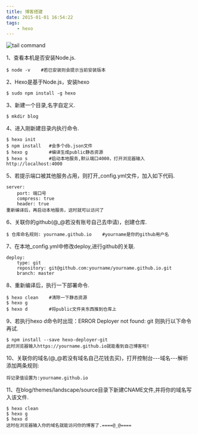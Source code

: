 ```yaml
---
title: 博客搭建
date: 2015-01-01 16:54:22
tags: 
    - hexo
---
```


<img src="http://7xlmfk.com1.z0.glb.clouddn.com/imgs/linux/tail.png" alt="tail command" />

1、查看本机是否安装Node.js.

    $ node -v    #若已安装则会提示当前安装版本

2、Hexo是基于Node.js，安装hexo

	$ sudo npm install -g hexo   	

<!--more-->

3、新建一个目录,名字自定义.

    $ mkdir blog

4、进入刚新建目录内执行命令.

    $ hexo init
    $ npm install   #会多个db.json文件
    $ hexo g        #编译生成public静态资源
    $ hexo s        #启动本地服务,默认端口4000，打开浏览器输入http://localhost:4000

5、若提示端口被其他服务占用，则打开_config.yml文件，加入如下代码.

    server:
        port: 端口号   
        compress: true
        header: true
    重新编译后，再启动本地服务，这时就可以访问了

6、关联你的github(@_@若没有账号自己去申请)，创建仓库.

    $ 仓库命名规则: yourname.github.io    #yourname是你的github用户名

7、在本地_config.yml中修改deploy,进行github的关联.

    deploy:
        type: git
        repository: git@github.com:yourname/yourname.github.io.git
        branch: master

8、重新编译后，执行一下部署命令.
    
    $ hexo clean    #清除一下静态资源
    $ hexo g        
    $ hexo d        #将public文件夹东西推到仓库上

9、若执行hexo d命令时出现：ERROR Deployer not found: git 则执行以下命令再试.
    
    $ npm install --save hexo-deployer-git
    此时浏览器输入https://yourname.github.io就能看到自己博客啦!

10、关联你的域名(@_@若没有域名自己花钱去买)，打开控制台---域名---解析 添加两条规则: 
    
    将记录值设置为:yourname.github.io

11、在blog/themes/landscape/source目录下新建CNAME文件,并将你的域名写入该文件.

    $ hexo clean
    $ hexo g
    $ hexo d
    这时在浏览器输入你的域名就能访问你的博客了.====@_@====
